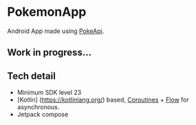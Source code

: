 # PokemonApp
Android App made using [PokeApi](https://pokeapi.co).

## Work in progress...

## Tech detail
- Minimum SDK level 23
- [Kotlin] (https://kotlinlang.org/) based, [Coroutines](https://github.com/Kotlin/kotlinx.coroutines) + [Flow](https://kotlin.github.io/kotlinx.coroutines/kotlinx-coroutines-core/kotlinx.coroutines.flow/) for asynchronous.
- Jetpack compose